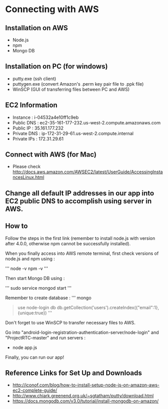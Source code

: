 # Connecting with AWS

## Installation on AWS

- Node.js
- npm
- Mongo DB

## Installation on PC (for windows)

- putty.exe (ssh client)
- puttygen.exe (convert Amazon's .perm key pair file to .ppk file)
- WinSCP (GUI of transferring files between PC and AWS)

## EC2 Information

- Instance : i-04532a4e10ff1c9eb
- Public DNS : ec2-35-161-177-232.us-west-2.compute.amazonaws.com
- Public IP : 35.161.177.232
- Private DNS : ip-172-31-29-61.us-west-2.compute.internal
- Private IPs : 172.31.29.61

## Connect with AWS (for Mac)

- Please check http://docs.aws.amazon.com/AWSEC2/latest/UserGuide/AccessingInstancesLinux.html

## Change all default IP addresses in our app into EC2 public DNS to accomplish using server in AWS.

## How to

  Follow the steps in the first link (remember to install node.js with version after 4.0.0, otherwise npm cannot be successfully installed).

  When you finally access into AWS remote terminal, first check versions of node.js and npm using :

  '''
  node -v
  npm -v
  '''

  Then start Mongo DB using :

  '''
  sudo service mongod start
  '''

  Remember to create database :
  '''
    mongo
  > use node-login
  > db
  > db.getCollection('users').createIndex({"email":1}, {unique:true})
  '''

  Don't forget to use WinSCP to transfer necessary files to AWS.

  Go into "android-login-registration-authentication-server/node-login" and "ProjectRTC-master" and run servers :
  * node app.js

  Finally, you can run our app!

## Reference Links for Set Up and Downloads
- http://iconof.com/blog/how-to-install-setup-node-js-on-amazon-aws-ec2-complete-guide/
- http://www.chiark.greenend.org.uk/~sgtatham/putty/download.html
- https://docs.mongodb.com/v3.0/tutorial/install-mongodb-on-amazon/